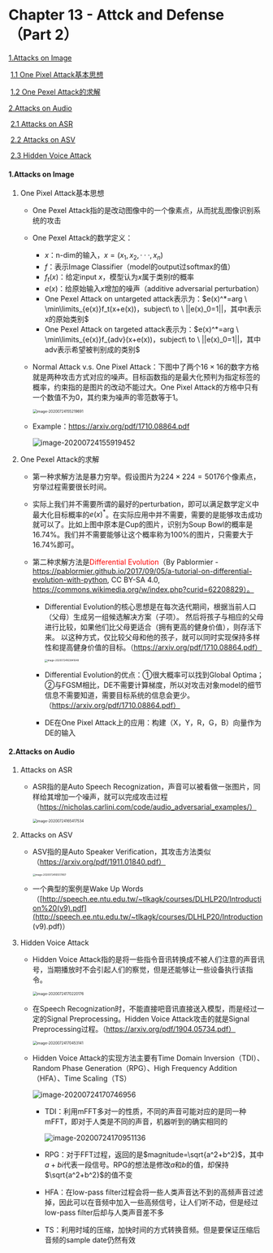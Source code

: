 # Chapter 13 - Attck and Defense（Part 2）

[1.Attacks on Image](#1)

​		[1.1 One Pixel Attack基本思想](#1.1)

​		[1.2 One Pexel Attack的求解](#1.2)

[2.Attacks on Audio](#2)

​		[2.1 Attacks on ASR](#2.1)

​		[2.2 Attacks on ASV](#2.2)

​		[2.3 Hidden Voice Attack](#2.3)



#### <span name="1">1.Attacks on Image</span>

1. <span name="1.1">One Pixel Attack基本思想</span>

   - One Pexel Attack指的是改动图像中的一个像素点，从而扰乱图像识别系统的攻击

   - One Pexel Attack的数学定义：

      - $x$：n-dim的输入，$x=(x_1,x_2,···,x_n)$
      - $f$：表示Image Classifier（model的output过softmax的值）
      - $f_t(x)$：给定input $x$，模型认为$x$属于类别$t$的概率
      - $e(x)$：给原始输入$x$增加的噪声（additive adversarial perturbation）
      - One Pexel Attack on untargeted attack表示为：$e(x)^*=arg \ \min\limits_{e(x)}f_t(x+e(x))，subject\ to \ ||e(x)_0=1||，其中t表示x的原始类别$
      - One Pexel Attack on targeted attack表示为：$e(x)^*=arg \ \min\limits_{e(x)}f_{adv}(x+e(x))，subject\ to \ ||e(x)_0=1||，其中adv表示希望被判别成的类别$

   - Normal Attack v.s.  One Pixel Attack：下图中了两个$16 \times 16$的数字方格就是两种攻击方式对应的噪声。目标函数指的是最大化预判为指定标签的概率，约束指的是图片的改动不能过大。One Pixel Attack的方格中只有一个数值不为0，其约束为噪声的零范数等于1。

      <img src="./image-20200724155219691.png" alt="image-20200724155219691" style="zoom:50%;" />

   - Example：https://arxiv.org/pdf/1710.08864.pdf

      ![image-20200724155919452](./image-20200724155919452.png)

      

2. <span name="1.2">One Pexel Attack的求解</span>

   - 第一种求解方法是暴力穷举。假设图片为$224 \times 224=50176$个像素点，穷举过程需要很长时间。

   - 实际上我们并不需要所谓的最好的perturbation，即可以满足数学定义中最大化目标概率的$e(x)^*$。在实际应用中并不需要，需要的是能够攻击成功就可以了。比如上图中原本是Cup的图片，识别为Soup Bowl的概率是16.74%。我们并不需要能够让这个概率称为100%的图片，只需要大于16.74%即可。

   - 第二种求解方法是<font color="red">Differential Evolution</font>（By Pablormier - https://pablormier.github.io/2017/09/05/a-tutorial-on-differential-evolution-with-python, CC BY-SA 4.0, https://commons.wikimedia.org/w/index.php?curid=62208829）。

     - Differential Evolution的核心思想是在每次迭代期间，根据当前人口（父母）生成另一组候选解决方案（子项）。 然后将孩子与相应的父母进行比较，如果他们比父母更适合（拥有更高的健身价值），则存活下来。 以这种方式，仅比较父母和他的孩子，就可以同时实现保持多样性和提高健身价值的目标。（https://arxiv.org/pdf/1710.08864.pdf）

       <img src="./image-20200724163841648.png" alt="image-20200724163841648" style="zoom:33%;" />

     - Differential Evolution的优点：①很大概率可以找到Global Optima；②与FGSM相比，DE不需要计算梯度，所以对攻击对象model的细节信息不需要知道，需要目标系统的信息会更少。（https://arxiv.org/pdf/1710.08864.pdf）

     - DE在One Pixel Attack上的应用：构建（X，Y，R，G，B）向量作为DE的输入

       



#### <span name="2">2.Attacks on Audio</span>

1. <span name="2.1">Attacks on ASR</span>

   - ASR指的是Auto Speech Recognization，声音可以被看做一张图片，同样给其增加一个噪声，就可以完成攻击过程（https://nicholas.carlini.com/code/audio_adversarial_examples/）

     <img src="./image-20200724165417534.png" alt="image-20200724165417534" style="zoom:50%;" />

     

2. <span name="2.2">Attacks on ASV</span>

   - ASV指的是Auto Speaker Verification，其攻击方法类似（https://arxiv.org/pdf/1911.01840.pdf）

     <img src="./image-20200724165517807.png" alt="image-20200724165517807" style="zoom:33%;" />

   - 一个典型的案例是Wake Up Words（[http://speech.ee.ntu.edu.tw/~tlkagk/courses/DLHLP20/Introduction%20(v9).pdf](http://speech.ee.ntu.edu.tw/~tlkagk/courses/DLHLP20/Introduction (v9).pdf)）

     

3. <span name="2.3">Hidden Voice Attack</span>

   - Hidden Voice Attack指的是将一些指令音讯转换成不被人们注意的声音讯号，当期播放时不会引起人们的察觉，但是还能够让一些设备执行该指令。

     <img src="./image-20200724170220176.png" alt="image-20200724170220176" style="zoom:50%;" />

   - 在Speech Recognization时，不能直接吧音讯直接送入模型，而是经过一定的Signal Preprocessing。Hidden Voice Attack攻击的就是Signal Preprocessing过程。（https://arxiv.org/pdf/1904.05734.pdf）

     <img src="./image-20200724170453141.png" alt="image-20200724170453141" style="zoom: 50%;" />

   - Hidden Voice Attack的实现方法主要有Time Domain Inversion（TDI）、Random Phase Generation（RPG）、High Frequency Addition（HFA）、Time Scaling（TS）

     ![image-20200724170746956](./image-20200724170746956.png)

     - TDI：利用mFFT多对一的性质，不同的声音可能对应的是同一种mFFT，即对于人类是不同的声音，机器听到的确实相同的

       ![image-20200724170951136](./image-20200724170951136.png)

     - RPG：对于FFT过程，返回的是$magnitude=\sqrt{a^2+b^2}$，其中$a+bi$代表一段信号。RPG的想法是修改$a$和$b$的值，却保持$\sqrt{a^2+b^2}$的值不变

     - HFA：在low-pass filter过程会将一些人类声音达不到的高频声音过滤掉，因此可以在音频中加入一些高频信号，让人们听不动，但是经过low-pass filter后却与人类声音差不多

     - TS：利用时域的压缩，加快时间的方式转换音频。但是要保证压缩后音频的sample date仍然有效

       


